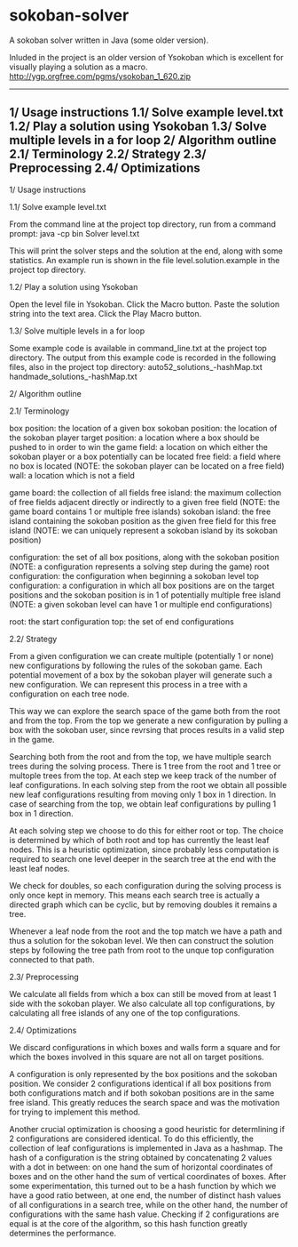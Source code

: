 # sokoban-solver

A sokoban solver written in Java (some older version).

Inluded in the project is an older version of Ysokoban which is excellent for visually playing a solution as a macro.
http://ygp.orgfree.com/pgms/ysokoban_1_620.zip

------------------------------------------
1/ Usage instructions
1.1/ Solve example level.txt
1.2/ Play a solution using Ysokoban
1.3/ Solve multiple levels in a for loop
2/ Algorithm outline
2.1/ Terminology
2.2/ Strategy
2.3/ Preprocessing
2.4/ Optimizations
------------------------------------------

1/ Usage instructions

1.1/ Solve example level.txt

From the command line at the project top directory, run from a command prompt:
java -cp bin Solver level.txt

This will print the solver steps and the solution at the end, along with some statistics.
An example run is shown in the file level.solution.example in the project top directory.

1.2/ Play a solution using Ysokoban

Open the level file in Ysokoban.
Click the Macro button.
Paste the solution string into the text area.
Click the Play Macro button.

1.3/ Solve multiple levels in a for loop

Some example code is available in command_line.txt at the project top directory.
The output from this example code is recorded in the following files, also in the project top directory:
auto52_solutions_-hashMap.txt
handmade_solutions_-hashMap.txt

2/ Algorithm outline

2.1/ Terminology

box position: the location of a given box
sokoban position: the location of the sokoban player
target position: a location where a box should be pushed to in order to win the game
field: a location on which either the sokoban player or a box potentially can be located
free field: a field where no box is located
(NOTE: the sokoban player can be located on a free field)
wall: a location which is not a field

game board: the collection of all fields
free island: the maximum collection of free fields adjacent directly or indirectly to a given free field
(NOTE: the game board contains 1 or multiple free islands)
sokoban island: the free island containing the sokoban position as the given free field for this free island
(NOTE: we can uniquely represent a sokoban island by its sokoban position)

configuration: the set of all box positions, along with the sokoban position
(NOTE: a configuration represents a solving step during the game)
root configuration: the configuration when beginning a sokoban level
top configuration: a configuration in which all box positions are on the target positions and the sokoban position is in 1 of potentially multiple free island
(NOTE: a given sokoban level can have 1 or multiple end configurations)

root: the start configuration
top: the set of end configurations

2.2/ Strategy

From a given configuration we can create multiple (potentially 1 or none) new configurations by following the rules of the sokoban game.
Each potential movement of a box by the sokoban player will generate such a new configuration.
We can represent this process in a tree with a configuration on each tree node.

This way we can explore the search space of the game both from the root and from the top.
From the top we generate a new configuration by pulling a box with the sokoban user, since revrsing that proces results in a valid step in the game.

Searching both from the root and from the top, we have multiple search trees during the solving process.
There is 1 tree from the root and 1 tree or multople trees from the top.
At each step we keep track of the number of leaf configurations.
In each solving step from the root we obtain all possible new leaf configurations resulting from moving only 1 box in 1 direction.
In case of searching from the top, we obtain leaf configurations by pulling 1 box in 1 direction.

At each solving step we choose to do this for either root or top.
The choice is determined by which of both root and top has currently the least leaf nodes.
This is a heuristic optimization, since probably less computation is required to search one level deeper in the search tree at the end with the least leaf nodes.

We check for doubles, so each configuration during the solving process is only once kept in memory.
This means each search tree is actually a directed graph which can be cyclic, but by removing doubles it remains a tree.

Whenever a leaf node from the root and the top match we have a path and thus a solution for the sokoban level.
We then can construct the solution steps by following the tree path from root to the unque top configuration connected to that path.

2.3/ Preprocessing

We calculate all fields from which a box can still be moved from at least 1 side with the sokoban player.
We also calculate all top configurations, by calculating all free islands of any one of the top configurations.

2.4/ Optimizations

We discard configurations in which boxes and walls form a square and for which the boxes involved in this square are not all on target positions.

A configuration is only represented by the box positions and the sokoban position.
We consider 2 configurations identical if all box positions from both configurations match and if both sokoban positions are in the same free island.
This greatly reduces the search space and was the motivation for trying to implement this method.

Another crucial optimization is choosing a good heuristic for determlining if 2 configurations are considered identical.
To do this efficiently, the collection of leaf configurations is implemented in Java as a hashmap.
The hash of a configuration is the string obtained by concatenating 2 values with a dot in between:
on one hand the sum of horizontal coordinates of boxes and on the other hand the sum of vertical coordinates of boxes.
After some experimentation, this turned out to be a hash function by which we have a good ratio between,
at one end, the number of distinct hash values of all configurations in a search tree,
while on the other hand, the number of configurations with the same hash value.
Checking if 2 configurations are equal is at the core of the algorithm, so this hash function greatly determines the performance.
